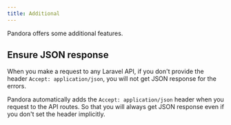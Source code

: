 ```yaml
---
title: Additional
---
```


Pandora offers some additional features.

## Ensure JSON response

When you make a request to any Laravel API, if you don't provide the header `Accept: application/json`, you will not get JSON response for the errors.

Pandora automatically adds the `Accept: application/json` header when you request to the API routes. So that you will always get JSON response even if you don't set the header implicitly.
